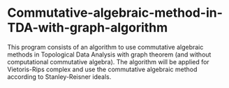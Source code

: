 # Commutative-algebraic-method-in-TDA-with-graph-algorithm
This program consists of an algorithm to use commutative algebraic methods in Topological Data Analysis with graph theorem (and without computational commutative algebra).  The algorithm will be applied for Vietoris-Rips complex and use the commutative algebraic method according to Stanley-Reisner ideals.
